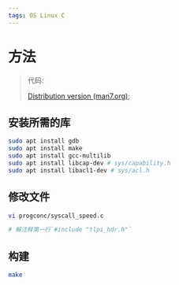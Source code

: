 ```yaml
---
tags: OS Linux C
---
```


# 方法

>   代码:
>
>   [Distribution version (man7.org)](https://man7.org/tlpi/code/download/tlpi-221220-dist.tar.gz);

## 安装所需的库

```bash
sudo apt install gdb
sudo apt install make
sudo apt install gcc-multilib
sudo apt install libcap-dev # sys/capability.h
sudo apt install libacl1-dev # sys/acl.h
```



## 修改文件

```bash
vi progconc/syscall_speed.c

# 解注释第一行`#include "tlpi_hdr.h"`
```



## 构建

```bash
make
```

